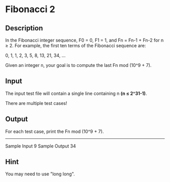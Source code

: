 # Fibonacci 2

## Description

In the Fibonacci integer sequence, F0 = 0, F1 = 1, and Fn = Fn-1 + Fn-2 for n ≥ 2. For example, the first ten terms of the Fibonacci sequence are:

0, 1, 1, 2, 3, 5, 8, 13, 21, 34, ...

Given an integer n, your goal is to compute the last Fn mod (10^9 + 7).

## Input

The input test file will contain a single line containing n **(n ≤ 2^31-1)**.

There are multiple test cases!

## Output

For each test case, print the Fn mod (10^9 + 7).

---

Sample Input
9
Sample Output
34

## Hint

You may need to use "long long".